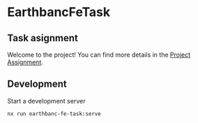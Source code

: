 # EarthbancFeTask

## Task asignment

Welcome to the project! You can find more details in the [Project Assignment](docs/assignment.pdf).



## Development

Start a development server

```bash
nx run earthbanc-fe-task:serve
```